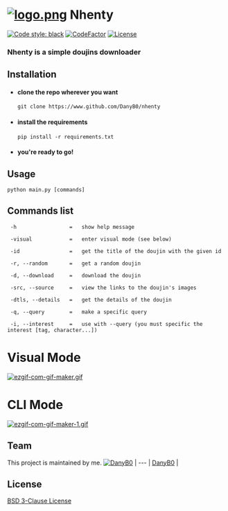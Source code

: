 # [![logo.png](https://i.postimg.cc/WbN9NXbN/logo.png)](https://postimg.cc/SjPLVLM3) Nhenty
[![Code style: black](https://img.shields.io/badge/code%20style-black-000000.svg)](https://github.com/psf/black)
[![CodeFactor](https://www.codefactor.io/repository/github/danyb0/nhenty/badge/main)](https://www.codefactor.io/repository/github/danyb0/nhenty/overview/main)
[![License](https://img.shields.io/badge/License-BSD%203--Clause-blue.svg)](https://opensource.org/licenses/BSD-3-Clause)
### Nhenty is a simple doujins downloader
## Installation
- #### clone the repo wherever you want
  ```
  git clone https://www.github.com/DanyB0/nhenty
  ```
- #### install the requirements
  ```
  pip install -r requirements.txt
  ```
- #### you're ready to go!
## Usage
```
python main.py [commands]
```
## Commands list
```                                                                                   
 -h                 =   show help message
 
 -visual            =   enter visual mode (see below)                                                     
                                                                                       
 -id                =   get the title of the doujin with the given id                 
 
 -r, --random       =   get a random doujin
 
 -d, --download     =   download the doujin
 
 -src, --source     =   view the links to the doujin's images
 
 -dtls, --details   =   get the details of the doujin
                                                                                           
 -q, --query        =   make a specific query
                                                                                          
 -i, --interest     =   use with --query (you must specific the interest [tag, character...])
```
# Visual Mode
[![ezgif-com-gif-maker.gif](https://i.postimg.cc/sxMZF8C8/ezgif-com-gif-maker.gif)](https://postimg.cc/hQqGT2jb)
# CLI Mode
[![ezgif-com-gif-maker-1.gif](https://i.postimg.cc/nzCw5FMt/ezgif-com-gif-maker-1.gif)](https://postimg.cc/phMZ5tD0)
## Team
This project is maintained by me.
[![DanyB0](https://avatars.githubusercontent.com/u/66164380?s=100)](https://github.com/DanyB0) |
--- |
[DanyB0](https://github.com/DanyB0) |
## License
[BSD 3-Clause License](./LICENSE)
